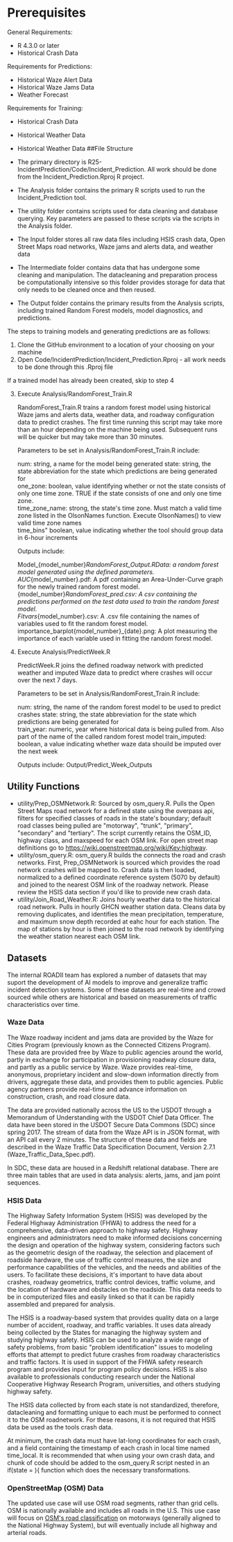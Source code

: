 
 
# Prerequisites

General Requirements:
- R 4.3.0 or later
- Historical Crash Data

Requirements for Predictions:
- Historical Waze Alert Data
- Historical Waze Jams Data 
- Weather Forecast


Requirements for Training:
- Historical Crash Data
- Historical Weather Data
- Historical Weather Data
##File Structure

- The primary directory is R25-IncidentPrediction/Code/Incident_Prediction. All work should be done from the Incident_Prediction.Rproj R project. 
- The Analysis folder contains the primary R scripts used to run the Incident_Prediction tool. 
- The utility folder contains scripts used for data cleaning and database querying. Key parameters are passed to these scripts via the scripts in the Analysis folder. 
- The Input folder stores all raw data files including HSIS crash data, Open Street Maps road networks, Waze jams and alerts data, and weather data
- The Intermediate folder contains data that has undergone some cleaning and manipulation. The datacleaning and preparation process be computationally intensive so this folder provides storage for data that only needs to be cleaned once and then reused. 
- The Output folder contains the primary results from the Analysis scripts, including trained Random Forest models, model diagnostics, and predictions.




The steps to training models and generating predictions are as follows:

1.  Clone the GitHub environment to a location of your choosing on your machine
2.  Open Code/IncidentPrediction/Incident_Prediction.Rproj - all work needs to be done through this .Rproj file

If a trained model has already been created, skip to step 4

3.  Execute Analysis/RandomForest_Train.R

	RandomForest_Train.R trains a random forest model using historical Waze jams and alerts data, weather data, and roadway configuration data to predict crashes. The first time running this script may take more than an hour depending on the machine being used. Subsequent runs will be quicker but may take more than 30 minutes.
	
	Parameters to be set in Analysis/RandomForest_Train.R include:
	
	num: string, a name for the model being generated
	state: string, the state abbreviation for the state which predictions are being generated for   
	one_zone: boolean, value identifying whether or not the state consists of only one time zone. TRUE if the state consists of one and only one time zone.  
	time_zone_name: strong, the state's time zone. Must match a valid time zone listed in the OlsonNames function. Execute OlsonNames() to view valid time zone names  
	time_bins" boolean,  value indicating whether the tool should group data in 6-hour increments  
	
	Outputs include:  
	
	Model_{model_number}_RandomForest_Output.RData: a random forest model generated using the defined parameters.  
	AUC_{model_number}.pdf:  A pdf containing an Area-Under-Curve graph for the newly trained random forest model.  
	{model_number}_RandomForest_pred.csv: A csv containing the predictions performed on the test data used to train the random forest model.   
	Fitvars_{model_number}.csv: A .csv file containing the names of variables used to fit the random forest model.    
	importance_barplot{model_number}_{date}.png: A plot measuring the importance of each variable used in fitting the random forest model.   
	
4. Execute Analysis/PredictWeek.R
	
	PredictWeek.R joins the defined roadway network with predicted weather and imputed Waze data to predict where crashes will occur over the next 7 days.
	
	Parameters to be set in Analysis/RandomForest_Train.R include:
	
	num: string, the name of the random forest model to be used to predict crashes
	state: string, the state abbreviation for the state which predictions are being generated for   
	train_year: numeric, year where historical data is being pulled from. Also part of the name of the called random forest model
	train_imputed: boolean, a value indicating whether waze data shouild be imputed over the next week

	Outputs include:
	Output/Predict_Week_Outputs

## Utility Functions

 - utility/Prep_OSMNetwork.R: Sourced by osm_query.R. Pulls the Open Street Maps road network for a defined state using the overpass api, filters for specified classes of roads in the state's boundary; default road classes being pulled are "motorway", "trunk", "primary", "secondary" and "tertiary". The script currently retains the OSM_ID, highway class, and maxspeed for each OSM link. For open street map definitions go to https://wiki.openstreetmap.org/wiki/Key:highway.
 - utility/osm_query.R: osm_query.R builds the connects the road and crash networks. First, Prep_OSMNetwork is sourced which provides the road network crashes will be mapped to. Crash data is then loaded, normalized to a defined coordinate reference system (5070 by default) and joined to the nearest OSM link of the roadway network. Please review the HSIS data section if you'd like to provide new crash data.  
 - utility/Join_Road_Weather.R: Joins hourly weather data to the historical road network. Pulls in hourly GHCN weather station data. Cleans data by removing duplicates, and identifies the mean precipitation, temperature, and maximum snow depth recorded at eahc hour for each station. The map of stations by hour is then joined to the road network by identifying the weather station nearest each OSM link. 

## Datasets
The internal ROADII team has explored a number of datasets that may suport the development of AI models to improve and generalize traffic incident detection systems. Some of these datasets are real-time and crowd sourced while others are historical and based on measurements of traffic characteristics over time.

### Waze Data
The Waze roadway incident and jams data are provided by the Waze for Cities Program (previously known as the Connected Citizens Program). These data are provided free by Waze to public agencies around the world, partly in exchange for participation in provisioning roadway closure data, and partly as a public service by Waze. Waze provides real-time, anonymous, proprietary incident and slow-down information directly from drivers, aggregate these data, and provides them to public agencies. Public agency partners provide real-time and advance information on construction, crash, and road closure data. 

The data are provided nationally across the US to the USDOT through a Memorandum of Understanding with the USDOT Chief Data Officer. The data have been stored in the USDOT Secure Data Commons (SDC) since spring 2017.
The stream of data from the Waze API is in JSON format, with an API call every 2 minutes. The structure of these data and fields are described in the Waze Traffic Data Specification Document, Version 2.7.1 (Waze_Traffic_Data_Spec.pdf). 

In SDC, these data are housed in a Redshift relational database. There are three main tables that are used in data analysis: alerts, jams, and jam point sequences. 

### HSIS Data
The Highway Safety Information System (HSIS) was developed by the Federal Highway Administration (FHWA) to address the need for a comprehensive, data-driven approach to highway safety. Highway engineers and administrators need to make informed decisions concerning the design and operation of the highway system, considering factors such as the geometric design of the roadway, the selection and placement of roadside hardware, the use of traffic control measures, the size and performance capabilities of the vehicles, and the needs and abilities of the users. To facilitate these decisions, it's important to have data about crashes, roadway geometrics, traffic control devices, traffic volume, and the location of hardware and obstacles on the roadside. This data needs to be in computerized files and easily linked so that it can be rapidly assembled and prepared for analysis.

The HSIS is a roadway-based system that provides quality data on a large number of accident, roadway, and traffic variables. It uses data already being collected by the States for managing the highway system and studying highway safety. HSIS can be used to analyze a wide range of safety problems, from basic "problem identification" issues to modeling efforts that attempt to predict future crashes from roadway characteristics and traffic factors. It is used in support of the FHWA safety research program and provides input for program policy decisions. HSIS is also available to professionals conducting research under the National Cooperative Highway Research Program, universities, and others studying highway safety.

The HSIS data collected by from each state is not standardized, therefore, datacleaning and formatting unique to each must be performed to connect it to the OSM roadnetwork. For these reasons, it is not required that HSIS data be used as the tools crash data.

At minimum, the crash data must have lat-long coordinates for each crash, and a field containing the timestamp of each crash in local time named time_local. It is recommended that when using your own crash data, and chunk of code should be added to the osm_query.R script nested in an if(state = <your state>){ function which does the necessary transformations. 

### OpenStreetMap (OSM) Data
The updated use case will use OSM road segments, rather than grid cells. OSM is nationally available and includes all roads in the U.S. This use case will focus on [OSM's road classification](https://wiki.openstreetmap.org/wiki/United_States/Road_classification) on motorways (generally aligned to the National Highway System), but will eventually include all highway and arterial roads. 
